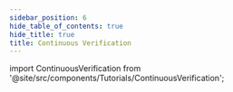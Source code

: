 ```yaml
---
sidebar_position: 6
hide_table_of_contents: true
hide_title: true
title: Continuous Verification
---
```


<!-- # CV -->

<!-- Custom component -->

import ContinuousVerification from '@site/src/components/Tutorials/ContinuousVerification';

<ContinuousVerification />
